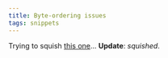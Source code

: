 ```yaml
---
title: Byte-ordering issues
tags: snippets
---
```


Trying to squish [this one](http://typechecked.net/a/support/bugs/show_bug.cgi?id=350)... **Update**: _squished_.
